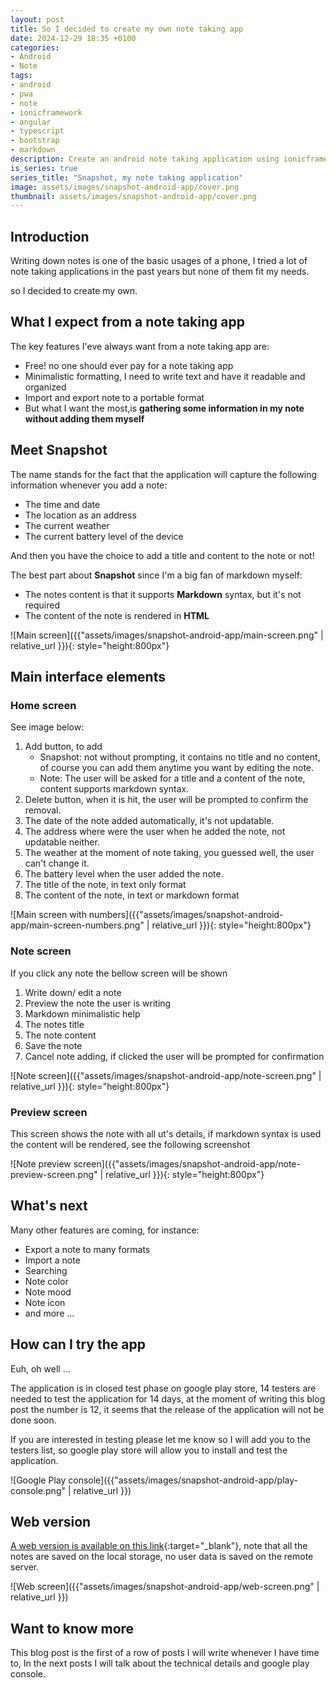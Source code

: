 ```yaml
---
layout: post
title: So I decided to create my own note taking app
date: 2024-12-29 18:35 +0100
categories:
- Android
- Note
tags:
- android
- pwa
- note
- ionicframework
- angular
- typescript
- bootstrap
- markdown
description: Create an android note taking application using ionicframework.
is_series: true
series_title: "Snapshot, my note taking application"
image: assets/images/snapshot-android-app/cover.png
thumbnail: assets/images/snapshot-android-app/cover.png
---
```


## Introduction

Writing down notes is one of the basic usages of a phone, I tried a lot of note taking applications in the past years but none of them fit my needs.

so I decided to create my own.

## What I expect from a note taking app

The key features I'eve always want from a note taking app are:

* Free! no one should ever pay for a note taking app
* Minimalistic formatting, I need to write text and have it readable and  organized
* Import and export note to a portable format
* But what I want the most,is **gathering some information in my note without adding them myself**

## Meet Snapshot

The name stands for the fact that the application will capture the following information whenever you add a note:

* The time and date
* The location as an address
* The current weather
* The current battery level of the device

And then you have the choice to add a title and content to the note or not!

The best part about **Snapshot** since I'm a big fan of markdown myself:

* The notes content is that it supports **Markdown** syntax, but it's not required
* The content of the note is  rendered in **HTML**

![Main screen]({{"assets/images/snapshot-android-app/main-screen.png"  | relative_url }}){: style="height:800px"}

## Main interface elements

### Home screen

See image below:

1. Add button, to add
    * Snapshot: not without prompting, it contains no title and no content, of course you can add them anytime you want by editing the note.
    * Note: The user will be asked for a title and a content of the note, content supports markdown syntax.
2. Delete button, when it is hit, the user will be prompted to confirm the removal.
3. The date of the note added automatically, it's not updatable.
4. The address where were the  user when he added the note, not updatable neither.
5. The weather at the moment of note taking, you guessed well, the user can't change it.
6. The battery level when the user added the note.
7. The title of the note, in text only format
8. The content of the note, in text or markdown format

![Main screen with numbers]({{"assets/images/snapshot-android-app/main-screen-numbers.png"  | relative_url }}){: style="height:800px"}

### Note screen

If you click any note the bellow screen will be shown

1. Write down/ edit a note
2. Preview the note the user is writing
3. Markdown minimalistic help
4. The notes title
5. The note content
6. Save the note
7. Cancel note adding, if clicked the user will be prompted for confirmation

![Note screen]({{"assets/images/snapshot-android-app/note-screen.png"  | relative_url }}){: style="height:800px"}

### Preview screen

This screen shows the note with all ut's details, if markdown syntax is used the content will be rendered, see the following screenshot

![Note preview screen]({{"assets/images/snapshot-android-app/note-preview-screen.png"  | relative_url }}){: style="height:800px"}

## What's next

Many other features are coming, for instance:

* Export a note to many formats
* Import a note
* Searching
* Note color
* Note mood
* Note icon
* and more ...

## How can I try the app

Euh, oh well ...

The application is in closed test phase on google play store, 14 testers are needed to test the application for 14 days, at the moment of writing this blog post the number is 12, it seems that the release of the application will not be done soon.

If you are interested in testing please let me know so I will add you to the testers list, so google play store will allow you to install and test the application.

![Google Play console]({{"assets/images/snapshot-android-app/play-console.png"  | relative_url }})

## Web version

[A web version is available on this link](https://ibrahimhammani.github.io/snapshot-binaries/){:target="_blank"}, note that all the notes are saved on the local storage, no user data is saved on the remote server.

![Web screen]({{"assets/images/snapshot-android-app/web-screen.png"  | relative_url }})
## Want to know more

This blog post is the first of a row of posts I will write whenever I have time to, In the next posts I will talk about the technical details and google play console.
